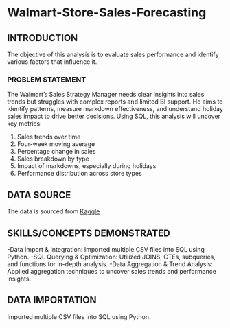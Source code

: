 # Walmart-Store-Sales-Forecasting
## INTRODUCTION
The objective of this analysis is to evaluate sales performance and identify various factors that influence it.

### PROBLEM STATEMENT

The Walmart’s Sales Strategy Manager needs clear insights into sales trends but struggles with complex reports and limited BI support. He aims to identify patterns, measure markdown effectiveness, and understand holiday sales impact to drive better decisions. Using SQL, this analysis will uncover key metrics:

1. Sales trends over time  
2. Four-week moving average  
3. Percentage change in sales  
4. Sales breakdown by type  
5. Impact of markdowns, especially during holidays  
6. Performance distribution across store types  


## DATA SOURCE
The data is sourced from <a href="https://www.kaggle.com/datasets/gustavoserafim/walmart-recruiting-store-sales-forecasting-gsr">Kaggle</a>

## SKILLS/CONCEPTS DEMONSTRATED
-Data Import & Integration: Imported multiple CSV files into SQL using Python.
-SQL Querying & Optimization: Utilized JOINS, CTEs, subqueries, and functions for in-depth analysis.
-Data Aggregation & Trend Analysis: Applied aggregation techniques to uncover sales trends and performance insights.

## DATA IMPORTATION 
Imported multiple CSV files into SQL using Python.
